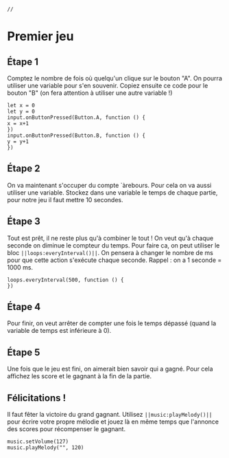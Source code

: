 ```template
//
```

# Premier jeu

## Étape 1

Comptez le nombre de fois où quelqu'un clique sur le bouton "A". On
pourra utiliser une variable pour s'en souvenir. Copiez ensuite ce code pour
le bouton "B" (on fera attention à utiliser une autre variable !)

```blocks
let x = 0
let y = 0
input.onButtonPressed(Button.A, function () {
x = x+1
})
input.onButtonPressed(Button.B, function () {
y = y+1
})
```

## Étape 2

On va maintenant s'occuper du compte `àrebours. Pour cela on va aussi
utiliser une variable. Stockez dans une variable le temps de chaque partie,
pour notre jeu il faut mettre 10 secondes.

## Étape 3

Tout est prêt, il ne reste plus qu'à combiner le tout ! On veut qu'à chaque
seconde on diminue le compteur du temps. Pour faire ca, on peut utiliser
le bloc ``||loops:everyInterval()||``. On pensera
à changer le nombre de ms pour que cette action s'exécute chaque seconde.
Rappel : on a 1 seconde = 1000 ms.

```blocks
loops.everyInterval(500, function () {
})
```

## Étape 4

Pour finir, on veut arrêter de compter une fois le temps dépassé (quand la
variable de temps est inférieure à 0).

## Étape 5

Une fois que le jeu est fini, on aimerait bien savoir qui a gagné. Pour cela
affichez les score et le gagnant à la fin de la partie.

## Félicitations !

Il faut fêter la victoire du grand gagnant. Utilisez ``||music:playMelody()||`` pour écrire votre propre mélodie
et jouez là en même temps que l'annonce des scores pour récompenser le
gagnant.

```blocks
music.setVolume(127)
music.playMelody("", 120)
```